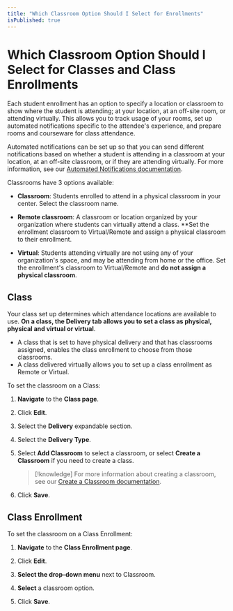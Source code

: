 ```yaml
---
title: "Which Classroom Option Should I Select for Enrollments"
isPublished: true
---
```


# Which Classroom Option Should I Select for Classes and Class Enrollments

Each student enrollment has an option to specify a location or classroom to show where the student is attending; at your location, at an off-site room, or attending virtually. This allows you to track usage of your rooms, set up automated notifications specific to the attendee's experience, and prepare rooms and courseware for class attendance.

Automated notifications can be set up so that you can send different notifications based on whether a student is attending in a classroom at your location, at an off-site classroom, or if they are attending virtually. For more information, see our [Automated Notifications documentation](../../notifications/use-automated-notifications.md).

Classrooms have 3 options available: 

- **Classroom**: Students enrolled to attend in a physical classroom in your center. Select the classroom name.

- **Remote classroom**: A classroom or location organized by your organization where students can virtually attend a class. **Set the enrollment classroom to Virtual/Remote and assign a physical classroom to their enrollment.

- **Virtual**: Students attending virtually are not using any of your organization's space, and may be attending from home or the office. Set the enrollment's classroom to Virtual/Remote and **do not assign a physical classroom**. 

## Class 

Your class set up determines which attendance locations are available to use. **On a class, the Delivery tab allows you to set a class as physical, physical and virtual or virtual**. 

- A class that is set to have physical delivery and that has classrooms assigned, enables the class enrollment to choose from those classrooms. 
- A class delivered virtually allows you to set up a class enrollment as Remote or Virtual.

To set the classroom on a Class: 

1. **Navigate** to the **Class page**.

1. Click **Edit**. 

1. Select the **Delivery** expandable section. 

1. Select the **Delivery Type**. 

1. Select **Add Classroom** to select a classroom, or select **Create a Classroom** if you need to create a class. 

    >[!knowledge] For more information about creating a classroom, see our [Create a Classroom documentation](create-classrooms.md).

1. Click **Save**.

## Class Enrollment 

To set the classroom on a Class Enrollment: 

1. **Navigate** to the **Class Enrollment page**.

1. Click **Edit**. 

1. **Select the drop-down menu** next to Classroom.

1. **Select** a classroom option. 

1. Click **Save**.